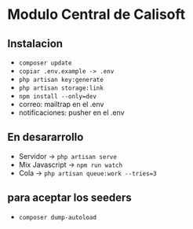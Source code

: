 
# Modulo Central de Calisoft


## Instalacion 

* `composer update`
* `copiar .env.example -> .env`
* `php artisan key:generate`
* `php artisan storage:link`
* `npm install --only=dev`
* correo: mailtrap en el .env
* notificaciones: pusher en el .env

## En desararrollo
* Servidor -> `php artisan serve`
* Mix Javascript -> `npm run watch`
* Cola -> `php artisan queue:work --tries=3` 

## para aceptar los seeders 
* `composer dump-autoload `